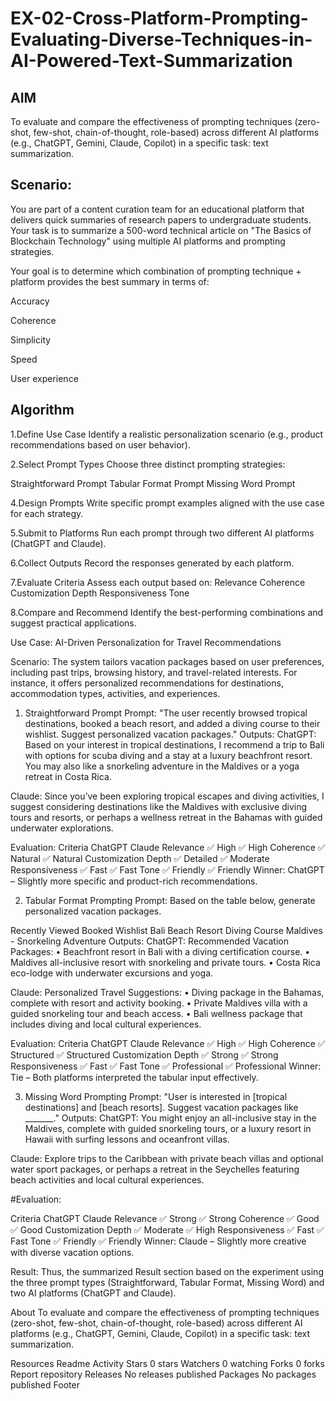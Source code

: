 # EX-02-Cross-Platform-Prompting-Evaluating-Diverse-Techniques-in-AI-Powered-Text-Summarization

## AIM
To evaluate and compare the effectiveness of prompting techniques (zero-shot, few-shot, chain-of-thought, role-based) across different AI platforms (e.g., ChatGPT, Gemini, Claude, Copilot) in a specific task: text summarization.

## Scenario:
You are part of a content curation team for an educational platform that delivers quick summaries of research papers to undergraduate students. Your task is to summarize a 500-word technical article on "The Basics of Blockchain Technology" using multiple AI platforms and prompting strategies.

Your goal is to determine which combination of prompting technique + platform provides the best summary in terms of:

Accuracy

Coherence

Simplicity

Speed

User experience

## Algorithm
1.Define Use Case
Identify a realistic personalization scenario (e.g., product recommendations based on user behavior).

2.Select Prompt Types
Choose three distinct prompting strategies:

Straightforward Prompt Tabular Format Prompt Missing Word Prompt

4.Design Prompts
Write specific prompt examples aligned with the use case for each strategy.

5.Submit to Platforms
Run each prompt through two different AI platforms (ChatGPT and Claude).

6.Collect Outputs
Record the responses generated by each platform.

7.Evaluate Criteria
Assess each output based on: Relevance Coherence Customization Depth Responsiveness Tone

8.Compare and Recommend
Identify the best-performing combinations and suggest practical applications.

Use Case:
AI-Driven Personalization for Travel Recommendations

Scenario:
The system tailors vacation packages based on user preferences, including past trips, browsing history, and travel-related interests. For instance, it offers personalized recommendations for destinations, accommodation types, activities, and experiences.

1. Straightforward Prompt
Prompt:
"The user recently browsed tropical destinations, booked a beach resort, and added a diving course to their wishlist. Suggest personalized vacation packages."
Outputs:
ChatGPT:
Based on your interest in tropical destinations, I recommend a trip to Bali with options for scuba diving and a stay at a luxury beachfront resort. You may also like a snorkeling adventure in the Maldives or a yoga retreat in Costa Rica.

Claude:
Since you’ve been exploring tropical escapes and diving activities, I suggest considering destinations like the Maldives with exclusive diving tours and resorts, or perhaps a wellness retreat in the Bahamas with guided underwater explorations.

Evaluation:
Criteria	ChatGPT	Claude
Relevance	✅ High	✅ High
Coherence	✅ Natural	✅ Natural
Customization Depth	✅ Detailed	✅ Moderate
Responsiveness	✅ Fast	✅ Fast
Tone	✅ Friendly	✅ Friendly
Winner: ChatGPT – Slightly more specific and product-rich recommendations.

2. Tabular Format Prompting
Prompt:
Based on the table below, generate personalized vacation packages.

Recently Viewed	Booked	Wishlist
Bali	Beach Resort	Diving Course
Maldives	-	Snorkeling Adventure
Outputs:
ChatGPT:
Recommended Vacation Packages: • Beachfront resort in Bali with a diving certification course. • Maldives all-inclusive resort with snorkeling and private tours. • Costa Rica eco-lodge with underwater excursions and yoga.

Claude:
Personalized Travel Suggestions: • Diving package in the Bahamas, complete with resort and activity booking. • Private Maldives villa with a guided snorkeling tour and beach access. • Bali wellness package that includes diving and local cultural experiences.

Evaluation:
Criteria	ChatGPT	Claude
Relevance	✅ High	✅ High
Coherence	✅ Structured	✅ Structured
Customization Depth	✅ Strong	✅ Strong
Responsiveness	✅ Fast	✅ Fast
Tone	✅ Professional	✅ Professional
Winner: Tie – Both platforms interpreted the tabular input effectively.

3. Missing Word Prompting
Prompt:
"User is interested in [tropical destinations] and [beach resorts]. Suggest vacation packages like _______."
Outputs:
ChatGPT:
You might enjoy an all-inclusive stay in the Maldives, complete with guided snorkeling tours, or a luxury resort in Hawaii with surfing lessons and oceanfront villas.

Claude:
Explore trips to the Caribbean with private beach villas and optional water sport packages, or perhaps a retreat in the Seychelles featuring beach activities and local cultural experiences.

#Evaluation:

Criteria	ChatGPT	Claude
Relevance	✅ Strong	✅ Strong
Coherence	✅ Good	✅ Good
Customization Depth	✅ Moderate	✅ High
Responsiveness	✅ Fast	✅ Fast
Tone	✅ Friendly	✅ Friendly
Winner: Claude – Slightly more creative with diverse vacation options.

Result:
Thus, the summarized Result section based on the experiment using the three prompt types (Straightforward, Tabular Format, Missing Word) and two AI platforms (ChatGPT and Claude).

About
To evaluate and compare the effectiveness of prompting techniques (zero-shot, few-shot, chain-of-thought, role-based) across different AI platforms (e.g., ChatGPT, Gemini, Claude, Copilot) in a specific task: text summarization.

Resources
 Readme
 Activity
Stars
 0 stars
Watchers
 0 watching
Forks
 0 forks
Report repository
Releases
No releases published
Packages
No packages published
Footer

